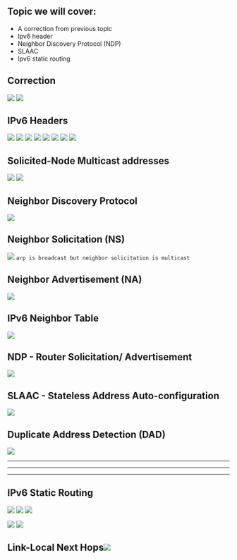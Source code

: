 
## Topic we will cover:
- A correction from previous topic
- Ipv6 header
- Neighbor Discovery Protocol (NDP)
- SLAAC
- Ipv6 static routing


## Correction
![](images/Pasted%20image%2020231108133634.png)
![](images/Pasted%20image%2020231108133652.png)

## IPv6 Headers
![](images/Pasted%20image%2020231108134123.png)
![](images/Pasted%20image%2020231108134156.png)
![](images/Pasted%20image%2020231108134215.png)
![](images/Pasted%20image%2020231108134240.png)
![](images/Pasted%20image%2020231108134307.png)
![](images/Pasted%20image%2020231108134333.png)
![](images/Pasted%20image%2020231108134350.png)
![](images/Pasted%20image%2020231108134441.png)



## Solicited-Node Multicast addresses
![](images/Pasted%20image%2020231108134837.png)
![](images/Pasted%20image%2020231108134918.png)

## Neighbor Discovery Protocol
![](images/Pasted%20image%2020231108135140.png)

## Neighbor Solicitation (NS)
![](images/Pasted%20image%2020231108135332.png)
`arp is broadcast but neighbor solicitation is multicast`

## Neighbor Advertisement (NA)
![](images/Pasted%20image%2020231108135605.png)


## IPv6 Neighbor Table
![](images/Pasted%20image%2020231108135743.png)

## NDP - Router Solicitation/ Advertisement
![](images/Pasted%20image%2020231108140029.png)

## SLAAC - Stateless Address Auto-configuration
![](images/Pasted%20image%2020231108140225.png)

## Duplicate Address Detection (DAD)
![](images/Pasted%20image%2020231108140448.png)


---
---
---
## IPv6 Static Routing
![](images/Pasted%20image%2020231108141623.png)
![](images/Pasted%20image%2020231108141734.png)
![](images/Pasted%20image%2020231108142133.png)

![](images/Pasted%20image%2020231108142207.png)
![](images/Pasted%20image%2020231108142440.png)

## Link-Local Next Hops![](images/Pasted%20image%2020231108142629.png)